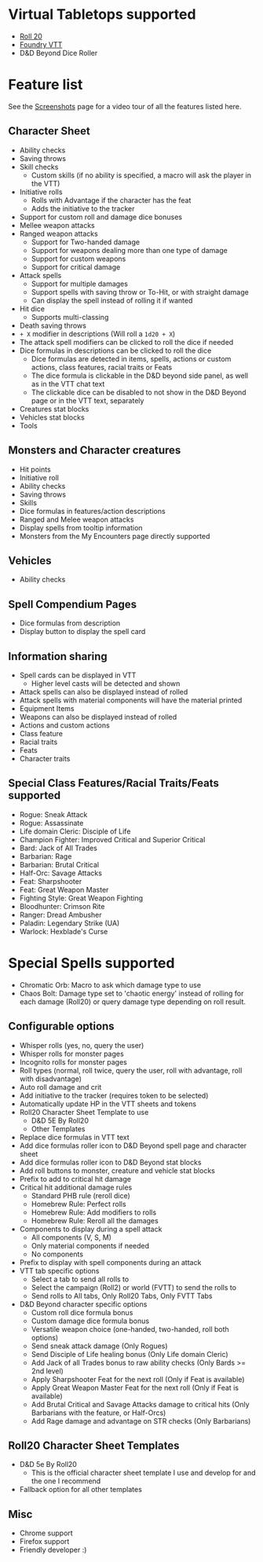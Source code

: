 # Virtual Tabletops supported
* [Roll 20](https://roll20.net)
* [Foundry VTT](http://foundryvtt.com)
* D&D Beyond Dice Roller

# Feature list

See the [Screenshots](screenshots) page for a video tour of all the features listed here.

## Character Sheet
* Ability checks
* Saving throws
* Skill checks
  * Custom skills (if no ability is specified, a macro will ask the player in the VTT)
* Initiative rolls
  * Rolls with Advantage if the character has the feat
  * Adds the initiative to the tracker
* Support for custom roll and damage dice bonuses
* Mellee weapon attacks
* Ranged weapon attacks
  * Support for Two-handed damage
  * Support for weapons dealing more than one type of damage
  * Support for custom weapons
  * Support for critical damage
* Attack spells
  * Support for multiple damages
  * Support spells with saving throw or To-Hit, or with straight damage
  * Can display the spell instead of rolling it if wanted
* Hit dice
  * Supports multi-classing
* Death saving throws
* `+ X` modifier in descriptions (Will roll a `1d20 + X`)
* The attack spell modifiers can be clicked to roll the dice if needed
* Dice formulas in descriptions can be clicked to roll the dice
  * Dice formulas are detected in items, spells, actions or custom actions, class features, racial traits or Feats
  * The dice formula is clickable in the D&D beyond side panel, as well as in the VTT chat text
  * The clickable dice can be disabled to not show in the D&D Beyond page or in the VTT text, separately
* Creatures stat blocks
* Vehicles stat blocks
* Tools

## Monsters and Character creatures
* Hit points
* Initiative roll
* Ability checks
* Saving throws
* Skills
* Dice formulas in features/action descriptions
* Ranged and Melee weapon attacks
* Display spells from tooltip information
* Monsters from the My Encounters page directly supported

## Vehicles
* Ability checks

## Spell Compendium Pages
* Dice formulas from description
* Display button to display the spell card

## Information sharing
* Spell cards can be displayed in VTT
  * Higher level casts will be detected and shown
* Attack spells can also be displayed instead of rolled
* Attack spells with material components will have the material printed
* Equipment Items
* Weapons can also be displayed instead of rolled
* Actions and custom actions
* Class feature
* Racial traits
* Feats
* Character traits

## Special Class Features/Racial Traits/Feats supported
* Rogue: Sneak Attack
* Rogue: Assassinate
* Life domain Cleric: Disciple of Life
* Champion Fighter: Improved Critical and Superior Critical
* Bard: Jack of All Trades
* Barbarian: Rage
* Barbarian: Brutal Critical
* Half-Orc: Savage Attacks
* Feat: Sharpshooter
* Feat: Great Weapon Master
* Fighting Style: Great Weapon Fighting
* Bloodhunter: Crimson Rite
* Ranger: Dread Ambusher
* Paladin: Legendary Strike (UA)
* Warlock: Hexblade's Curse

# Special Spells supported
* Chromatic Orb: Macro to ask which damage type to use
* Chaos Bolt: Damage type set to 'chaotic energy' instead of rolling for each damage (Roll20) or query damage type depending on roll result.

## Configurable options
* Whisper rolls (yes, no, query the user)
* Whisper rolls for monster pages
* Incognito rolls for monster pages
* Roll types (normal, roll twice, query the user, roll with advantage, roll with disadvantage)
* Auto roll damage and crit
* Add initiative to the tracker (requires token to be selected)
* Automatically update HP in the VTT sheets and tokens
* Roll20 Character Sheet Template to use
  * D&D 5E By Roll20
  * Other Templates
* Replace dice formulas in VTT text
* Add dice formulas roller icon to D&D Beyond spell page and character sheet
* Add dice formulas roller icon to D&D Beyond stat blocks
* Add roll buttons to monster, creature and vehicle stat blocks
* Prefix to add to critical hit damage
* Critical hit additional damage rules
  * Standard PHB rule (reroll dice)
  * Homebrew Rule: Perfect rolls
  * Homebrew Rule: Add modifiers to rolls
  * Homebrew Rule: Reroll all the damages
* Components to display during a spell attack
  * All components (V, S, M)
  * Only material components if needed
  * No components
* Prefix to display with spell components during an attack
* VTT tab specific options
  * Select a tab to send all rolls to
  * Select the campaign (Roll2) or world (FVTT) to send the rolls to
  * Send rolls to All tabs, Only Roll20 Tabs, Only FVTT Tabs
* D&D Beyond character specific options
  * Custom roll dice formula bonus
  * Custom damage dice formula bonus
  * Versatile weapon choice (one-handed, two-handed, roll both options)
  * Send sneak attack damage (Only Rogues)
  * Send Disciple of Life healing bonus (Only Life domain Cleric)
  * Add Jack of all Trades bonus to raw ability checks (Only Bards >= 2nd level)
  * Apply Sharpshooter Feat for the next roll (Only if Feat is available)
  * Apply Great Weapon Master Feat for the next roll (Only if Feat is available)
  * Add Brutal Critical and Savage Attacks damage to critical hits (Only Barbarians with the feature, or Half-Orcs)
  * Add Rage damage and advantage on STR checks (Only Barbarians)

## Roll20 Character Sheet Templates
* D&D 5e By Roll20
  * This is the official character sheet template I use and develop for and the one I recommend
* Fallback option for all other templates


## Misc
* Chrome support
* Firefox support
* Friendly developer :)
